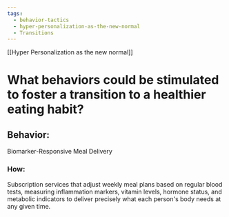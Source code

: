 ```yaml
---
tags:
  - behavior-tactics
  - hyper-personalization-as-the-new-normal
  - Transitions
---
```

[[Hyper Personalization as the new normal]]

# **What behaviors could be stimulated to foster a transition to a healthier eating habit?**


## Behavior:
Biomarker-Responsive Meal Delivery

### How:
Subscription services that adjust weekly meal plans based on regular blood tests, measuring inflammation markers, vitamin levels, hormone status, and metabolic indicators to deliver precisely what each person's body needs at any given time.
